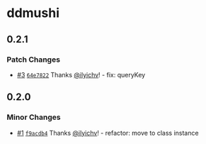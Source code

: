 # ddmushi

## 0.2.1

### Patch Changes

- [#3](https://github.com/arkemis-labs/ddmushi/pull/3) [`64e7822`](https://github.com/arkemis-labs/ddmushi/commit/64e7822c5b1ed146476d41eae240ea3df5e62f65) Thanks [@ilyichv](https://github.com/ilyichv)! - fix: queryKey

## 0.2.0

### Minor Changes

- [#1](https://github.com/arkemis-labs/ddmushi/pull/1) [`f9acdb4`](https://github.com/arkemis-labs/ddmushi/commit/f9acdb469b12d83a991a03218031fe3716c20516) Thanks [@ilyichv](https://github.com/ilyichv)! - refactor: move to class instance
